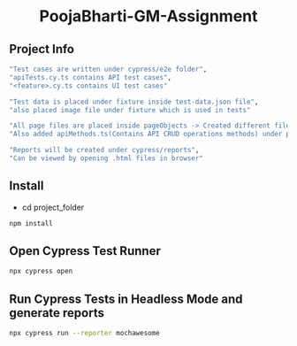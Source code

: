 <h1 align="center">PoojaBharti-GM-Assignment</h1>

## Project Info

```sh
"Test cases are written under cypress/e2e folder",
"apiTests.cy.ts contains API test cases",
"<feature>.cy.ts contains UI test cases"
```
```sh
"Test data is placed under fixture inside test-data.json file",
"also placed image file under fixture which is used in tests"
```
```sh
"All page files are placed inside pageObjects -> Created different files for different pages",
"Also added apiMethods.ts(Contains API CRUD operations methods) under pageObjects"
```
```sh
"Reports will be created under cypress/reports",
"Can be viewed by opening .html files in browser"
```


## Install

* cd project_folder

```sh
npm install
```

## Open Cypress Test Runner

```sh
npx cypress open
```

## Run Cypress Tests in Headless Mode and generate reports

```sh
npx cypress run --reporter mochawesome
```
